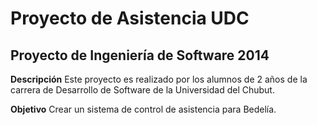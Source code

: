 Proyecto de Asistencia UDC
==========================

## Proyecto de Ingeniería de Software 2014

**Descripción**
Este proyecto es realizado por los alumnos de 2 años de la carrera de Desarrollo de Software de la Universidad del Chubut.

**Objetivo**
Crear un sistema de control de asistencia para Bedelía.
